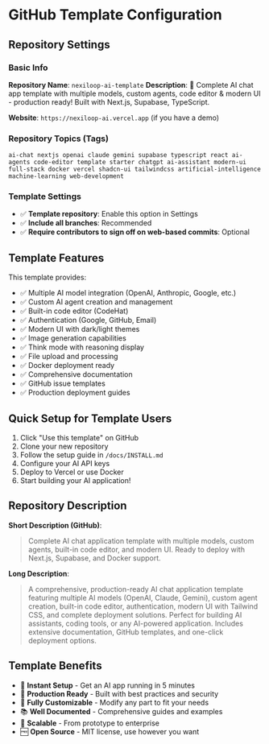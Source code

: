 # GitHub Template Configuration

## Repository Settings

### Basic Info
**Repository Name**: `nexiloop-ai-template`
**Description**: 🤖 Complete AI chat app template with multiple models, custom agents, code editor & modern UI - production ready! Built with Next.js, Supabase, TypeScript.

**Website**: `https://nexiloop-ai.vercel.app` (if you have a demo)

### Repository Topics (Tags)
```
ai-chat nextjs openai claude gemini supabase typescript react ai-agents code-editor template starter chatgpt ai-assistant modern-ui full-stack docker vercel shadcn-ui tailwindcss artificial-intelligence machine-learning web-development
```

### Template Settings
- ✅ **Template repository**: Enable this option in Settings
- ✅ **Include all branches**: Recommended
- ✅ **Require contributors to sign off on web-based commits**: Optional

## Template Features

This template provides:
- ✅ Multiple AI model integration (OpenAI, Anthropic, Google, etc.)
- ✅ Custom AI agent creation and management
- ✅ Built-in code editor (CodeHat)
- ✅ Authentication (Google, GitHub, Email)
- ✅ Modern UI with dark/light themes
- ✅ Image generation capabilities
- ✅ Think mode with reasoning display
- ✅ File upload and processing
- ✅ Docker deployment ready
- ✅ Comprehensive documentation
- ✅ GitHub issue templates
- ✅ Production deployment guides

## Quick Setup for Template Users

1. Click "Use this template" on GitHub
2. Clone your new repository
3. Follow the setup guide in `/docs/INSTALL.md`
4. Configure your AI API keys
5. Deploy to Vercel or use Docker
6. Start building your AI application!

## Repository Description

**Short Description (GitHub)**:
> Complete AI chat application template with multiple models, custom agents, built-in code editor, and modern UI. Ready to deploy with Next.js, Supabase, and Docker support.

**Long Description**:
> A comprehensive, production-ready AI chat application template featuring multiple AI models (OpenAI, Claude, Gemini), custom agent creation, built-in code editor, authentication, modern UI with Tailwind CSS, and complete deployment solutions. Perfect for building AI assistants, coding tools, or any AI-powered application. Includes extensive documentation, GitHub templates, and one-click deployment options.

## Template Benefits

- 🚀 **Instant Setup** - Get an AI app running in 5 minutes
- 🎯 **Production Ready** - Built with best practices and security
- 🔧 **Fully Customizable** - Modify any part to fit your needs
- 📚 **Well Documented** - Comprehensive guides and examples
- 🏢 **Scalable** - From prototype to enterprise
- 🆓 **Open Source** - MIT license, use however you want
